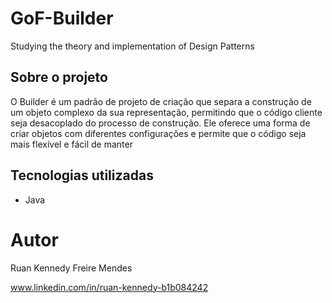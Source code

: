 # GoF-Builder
Studying the theory and implementation of Design Patterns

## Sobre o projeto

O Builder é um padrão de projeto de criação que separa a construção de um objeto complexo da sua representação,
permitindo que o código cliente seja desacoplado do processo de construção. 
Ele oferece uma forma de criar objetos com diferentes configurações e permite que o código seja mais flexível e fácil de manter

## Tecnologias utilizadas
- Java

# Autor

Ruan Kennedy Freire Mendes

www.linkedin.com/in/ruan-kennedy-b1b084242
